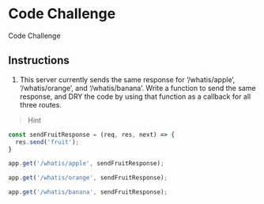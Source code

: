 # Code Challenge

Code Challenge

## Instructions

1. This server currently sends the same response for ‘/whatis/apple’, ‘/whatis/orange’, and ‘/whatis/banana’. Write a function to send the same response, and DRY the code by using that function as a callback for all three routes.

> Hint
```javascript
const sendFruitResponse = (req, res, next) => {
  res.send('fruit');
}

app.get('/whatis/apple', sendFruitResponse);

app.get('/whatis/orange', sendFruitResponse);

app.get('/whatis/banana', sendFruitResponse);
```